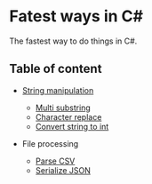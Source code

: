 # Fatest ways in C#
The fastest way to do things in C#.

## Table of content

- [String manipulation](FastestWaysInCSharp/StringManipulation/README.md)
  - [Multi substring](FastestWaysInCSharp/StringManipulation/README.md#multi-substring)
  - [Character replace](FastestWaysInCSharp/StringManipulation/README.md#character-replace)
  - [Convert string to int](FastestWaysInCSharp/StringManipulation/README.md#convert-string-to-int)

- File processing
  - [Parse CSV](FastestWaysInCSharp/FileProcessing/ParseCsv/README.md)
  - [Serialize JSON](FastestWaysInCSharp/FileProcessing/SerializeJson/README.md)
